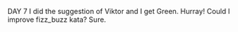 DAY 7
I did the suggestion of Viktor and I get Green. Hurray! Could I improve fizz_buzz kata? Sure. 
